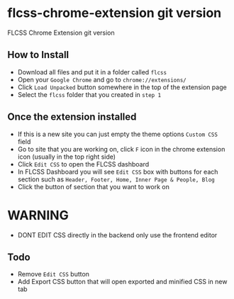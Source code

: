 # flcss-chrome-extension git version
FLCSS Chrome Extension git version


## How to Install
- Download all files and put it in a folder called `flcss`
- Open your `Google Chrome` and go to `chrome://extensions/`
- Click `Load Unpacked` button somewhere in the top of the extension page
- Select the `flcss` folder that you created in `step 1`

## Once the extension installed
- If this is a new site you can just empty the theme options `Custom CSS` field
- Go to site that you are working on, click `F` icon in the chrome extension icon (usually in the top right side)
- Click `Edit CSS` to open the FLCSS dashboard
- In FLCSS Dashboard you will see `Edit CSS` box with buttons for each section such as `Header, Footer, Home, Inner Page & People, Blog`
- Click the button of section that you want to work on

# WARNING
- DONT EDIT CSS directly in the backend only use the frontend editor

## Todo
- Remove `Edit CSS` button
- Add Export CSS button that will open exported and minified CSS in new tab